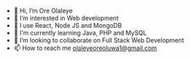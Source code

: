 - 👋 Hi, I’m Ore Olaleye
- 👀 I’m interested in Web development
- 🌱 I use React, Node JS and MongoDB
- 🌱 I'm currently learning Java, PHP and MySQL
- 💞️ I’m looking to collaborate on Full Stack Web Development
- 📫 How to reach me olaleyeoreoluwa1@gmail.com

<!---
oreolaleye/oreolaleye is a ✨ special ✨ repository because its `README.md` (this file) appears on your GitHub profile.
You can click the Preview link to take a look at your changes.
--->
